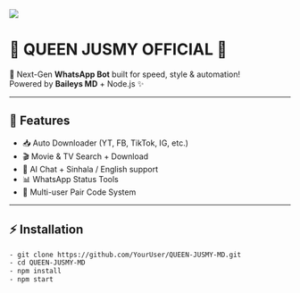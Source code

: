 <!-- Hero Header with Gradient Background -->
<img src="https://capsule-render.vercel.app/api?type=waving&color=0:000000,50:8B0000,100:FF0000&height=200&section=header&text=QUEEN-JUSMY%20MD%20V1&fontSize=55&fontColor=fff&animation=twinkling&fontAlignY=38&desc=Next-Gen%20WhatsApp%20Bot&descAlignY=55&descSize=22" />

# 🎀 QUEEN JUSMY OFFICIAL 🎀

🚀 Next-Gen **WhatsApp Bot** built for speed, style & automation!  
Powered by **Baileys MD** + Node.js ✨  

---
## 🌟 Features
- 📥 Auto Downloader (YT, FB, TikTok, IG, etc.)  
- 🎬 Movie & TV Search + Download  
- 🤖 AI Chat + Sinhala / English support  
- 📊 WhatsApp Status Tools  
- 🔗 Multi-user Pair Code System  

---
## ⚡ Installation
```bash
- git clone https://github.com/YourUser/QUEEN-JUSMY-MD.git
- cd QUEEN-JUSMY-MD
- npm install
- npm start


